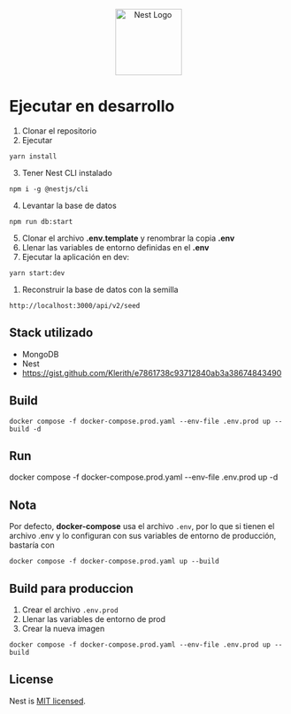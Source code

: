 <p align="center">
  <a href="http://nestjs.com/" target="blank"><img src="https://nestjs.com/img/logo-small.svg" width="120" alt="Nest Logo" /></a>
</p>

# Ejecutar en desarrollo
1. Clonar el repositorio
2. Ejecutar
```
yarn install
```
3. Tener Nest CLI instalado
```
npm i -g @nestjs/cli
```
4. Levantar la base de datos
```
npm run db:start
```
5. Clonar el archivo __.env.template__ y renombrar la copia __.env__  
6. Llenar las variables de entorno definidas en el __.env__
7. Ejecutar la aplicación en dev:
```
yarn start:dev
```
1. Reconstruir la base de datos con la semilla
```
http://localhost:3000/api/v2/seed
```

## Stack utilizado
- MongoDB
- Nest
- https://gist.github.com/Klerith/e7861738c93712840ab3a38674843490

## Build
```
docker compose -f docker-compose.prod.yaml --env-file .env.prod up --build -d
```

## Run
docker compose -f docker-compose.prod.yaml --env-file .env.prod up -d

## Nota
Por defecto, __docker-compose__ usa el archivo ```.env```, por lo que si tienen el archivo .env y lo configuran con sus variables de entorno de producción, bastaría con
```
docker compose -f docker-compose.prod.yaml up --build
```

## Build para produccion
1. Crear el archivo `.env.prod`
2. Llenar las variables de entorno de prod
3. Crear la nueva imagen
```
docker compose -f docker-compose.prod.yaml --env-file .env.prod up --build
```

## License

Nest is [MIT licensed](https://github.com/nestjs/nest/blob/master/LICENSE).
